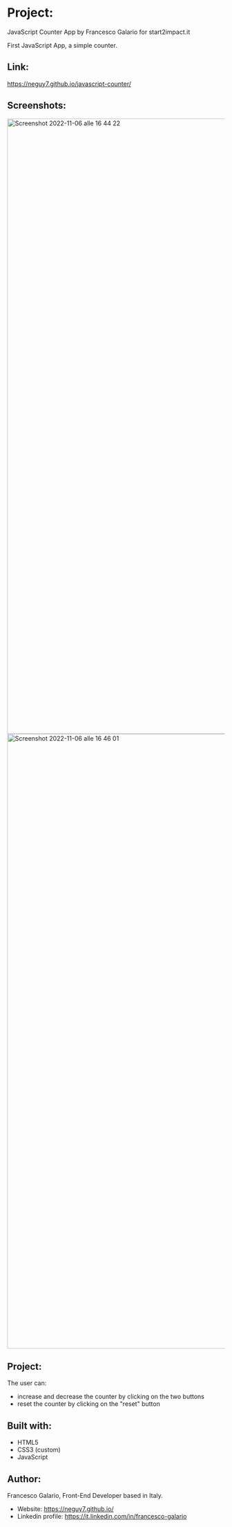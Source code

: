 # Project: 

JavaScript Counter App by Francesco Galario for start2impact.it

First JavaScript App, a simple counter.

## Link: 

https://neguy7.github.io/javascript-counter/

## Screenshots:

<img width="1422" alt="Screenshot 2022-11-06 alle 16 44 22" src="https://user-images.githubusercontent.com/114348623/200180462-fb0f3879-1d1a-4491-9b18-5c1a1f740322.png">

<img width="1421" alt="Screenshot 2022-11-06 alle 16 46 01" src="https://user-images.githubusercontent.com/114348623/200180464-70980058-919c-4b47-88f6-c85a160eb26c.png">

## Project:
The user can:
- increase and decrease the counter by clicking on the two buttons 
- reset the counter by clicking on the "reset" button

## Built with:
- HTML5
- CSS3 (custom)
- JavaScript

## Author:
Francesco Galario, Front-End Developer based in Italy.
- Website: https://neguy7.github.io/
- Linkedin profile: https://it.linkedin.com/in/francesco-galario
